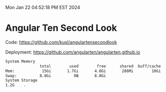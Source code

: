 Mon Jan 22 04:52:18 PM EST 2024

# Angular Ten Second Look

Code: https://github.com/kusl/angulartensecondlook

Deployment: https://github.com/angularten/angularten.github.io

```bash
System Memory
               total        used        free      shared  buff/cache   available
Mem:            15Gi       1.7Gi       4.0Gi       286Mi        10Gi        13Gi
Swap:          8.0Gi          0B       8.0Gi
System Storage
1.2G	.
```
```bash
